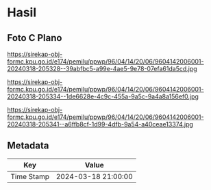 # Hasil

## Foto C Plano

https://sirekap-obj-formc.kpu.go.id/e174/pemilu/ppwp/96/04/14/20/06/9604142006001-20240318-205328--39abfbc5-a99e-4ae5-9e78-07efa61da5cd.jpg

https://sirekap-obj-formc.kpu.go.id/e174/pemilu/ppwp/96/04/14/20/06/9604142006001-20240318-205334--1de6628e-4c9c-455a-9a5c-9a4a8a156ef0.jpg

https://sirekap-obj-formc.kpu.go.id/e174/pemilu/ppwp/96/04/14/20/06/9604142006001-20240318-205341--a6ffb8cf-1d99-4dfb-9a54-a40ceae13374.jpg


## Metadata

| Key        | Value               |
| ---------- | ------------------- |
| Time Stamp | 2024-03-18 21:00:00 |



